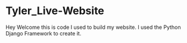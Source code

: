 # Tyler_Live-Website

Hey Welcome this is code I used to build my website. I used the Python Django Framework to create it.
